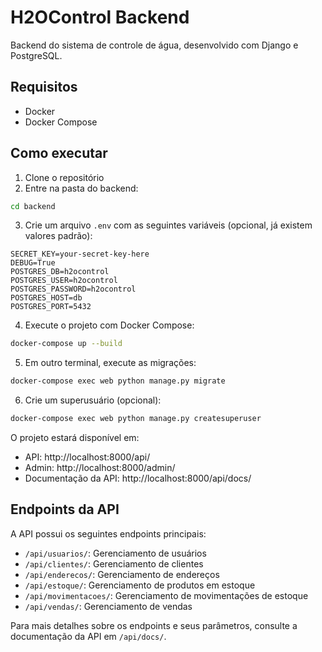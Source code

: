 # H2OControl Backend

Backend do sistema de controle de água, desenvolvido com Django e PostgreSQL.

## Requisitos

- Docker
- Docker Compose

## Como executar

1. Clone o repositório
2. Entre na pasta do backend:
```bash
cd backend
```

3. Crie um arquivo `.env` com as seguintes variáveis (opcional, já existem valores padrão):
```
SECRET_KEY=your-secret-key-here
DEBUG=True
POSTGRES_DB=h2ocontrol
POSTGRES_USER=h2ocontrol
POSTGRES_PASSWORD=h2ocontrol
POSTGRES_HOST=db
POSTGRES_PORT=5432
```

4. Execute o projeto com Docker Compose:
```bash
docker-compose up --build
```

5. Em outro terminal, execute as migrações:
```bash
docker-compose exec web python manage.py migrate
```

6. Crie um superusuário (opcional):
```bash
docker-compose exec web python manage.py createsuperuser
```

O projeto estará disponível em:
- API: http://localhost:8000/api/
- Admin: http://localhost:8000/admin/
- Documentação da API: http://localhost:8000/api/docs/

## Endpoints da API

A API possui os seguintes endpoints principais:

- `/api/usuarios/`: Gerenciamento de usuários
- `/api/clientes/`: Gerenciamento de clientes
- `/api/enderecos/`: Gerenciamento de endereços
- `/api/estoque/`: Gerenciamento de produtos em estoque
- `/api/movimentacoes/`: Gerenciamento de movimentações de estoque
- `/api/vendas/`: Gerenciamento de vendas

Para mais detalhes sobre os endpoints e seus parâmetros, consulte a documentação da API em `/api/docs/`. 